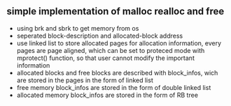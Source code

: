 ## simple implementation of malloc realloc and free
- using brk and sbrk to get memory from os
- seperated block-description and allocated-block address
- use linked list to store allocated pages for allocation information, every pages are page aligned, which can be set to proteced mode with mprotect() function, so that user cannot modify the important information
- allocated blocks and free blocks are described with block_infos, wich are stored in the pages in the form of linked list
- free memory block_infos are stored in the form of double linked list
- allocated memory block_infos are stored in the form of RB tree
